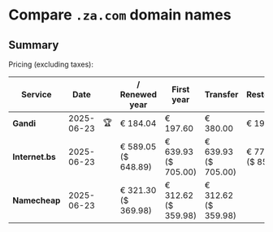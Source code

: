 # Compare `.za.com` domain names

## Summary

Pricing (excluding taxes):

| Service | Date |  | / Renewed year | First year | Transfer | Restoration |
|--|--|--|--|--|--|--|
| **Gandi** | 2025-06-23 | 🏆 | € 184.04 | € 197.60 | € 380.00 | € 197.60 |
| **Internet.bs** | 2025-06-23 |  | € 589.05<br>($ 648.89) | € 639.93<br>($ 705.00) | € 639.93<br>($ 705.00) | € 775.15<br>($ 853.89) |
| **Namecheap** | 2025-06-23 |  | € 321.30<br>($ 369.98) | € 312.62<br>($ 359.98) | € 312.62<br>($ 359.98) |  |
